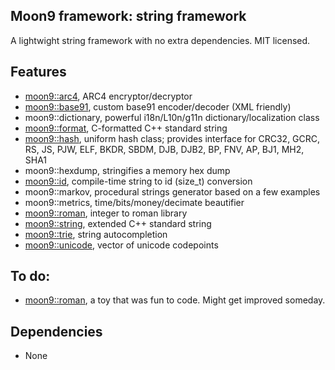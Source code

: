 ## Moon9 framework: string framework
A lightwight string framework with no extra dependencies. MIT licensed.

## Features
- [moon9::arc4](https://github.com/r-lyeh/moon9/tree/master/src/moon9/string/arc4), ARC4 encryptor/decryptor
- [moon9::base91](https://github.com/r-lyeh/moon9/tree/master/src/moon9/string/base91), custom base91 encoder/decoder (XML friendly)
- moon9::dictionary, powerful i18n/L10n/g11n dictionary/localization class
- [moon9::format](https://github.com/r-lyeh/moon9/tree/master/src/moon9/string/format), C-formatted C++ standard string
- [moon9::hash](https://github.com/r-lyeh/moon9/tree/master/src/moon9/string/hash), uniform hash class; provides interface for CRC32, GCRC, RS, JS, PJW, ELF, BKDR, SBDM, DJB, DJB2, BP, FNV, AP, BJ1, MH2, SHA1
- moon9::hexdump, stringifies a memory hex dump
- [moon9::id](https://github.com/r-lyeh/moon9/tree/master/src/moon9/string/id), compile-time string to id (size_t) conversion
- moon9::markov, procedural strings generator based on a few examples
- moon9::metrics, time/bits/money/decimate beautifier
- [moon9::roman](https://github.com/r-lyeh/moon9/tree/master/src/moon9/string/roman), integer to roman library
- [moon9::string](https://github.com/r-lyeh/moon9/tree/master/src/moon9/string/string), extended C++ standard string
- [moon9::trie](https://github.com/r-lyeh/moon9/tree/master/src/moon9/string/trie), string autocompletion
- [moon9::unicode](https://github.com/r-lyeh/moon9/tree/master/src/moon9/string/unicode), vector of unicode codepoints

## To do:
- [moon9::roman](https://github.com/r-lyeh/moon9/tree/master/src/moon9/string/roman), a toy that was fun to code. Might get improved someday.

## Dependencies
- None
